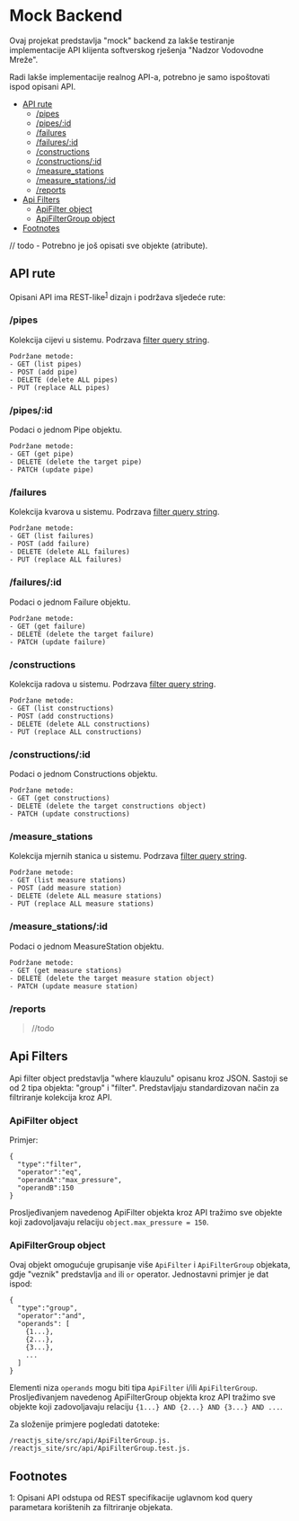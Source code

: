# Mock Backend
Ovaj projekat predstavlja "mock" backend za lakše testiranje implementacije API klijenta softverskog rješenja 
"Nadzor Vodovodne Mreže".

Radi lakše implementacije realnog API-a, potrebno je samo ispoštovati ispod opisani API.

<!-- toc -->

- [API rute](#api-rute)
  * [/pipes](#pipes)
  * [/pipes/:id](#pipesid)
  * [/failures](#failures)
  * [/failures/:id](#failuresid)
  * [/constructions](#constructions)
  * [/constructions/:id](#constructionsid)
  * [/measure_stations](#measure_stations)
  * [/measure_stations/:id](#measure_stationsid)
  * [/reports](#reports)
- [Api Filters](#api-filters)
  * [ApiFilter object](#apifilter-object)
  * [ApiFilterGroup object](#apifiltergroup-object)
- [Footnotes](#footnotes)

<!-- tocstop -->

// todo - Potrebno je još opisati sve objekte (atribute).

## API rute

Opisani API ima REST-like<sup>[1](#footnote1)</sup> dizajn i podržava sljedeće rute:

### /pipes
Kolekcija cijevi u sistemu. Podrzava <a href='#api-filters'>filter query string</a>.

```
Podržane metode:
- GET (list pipes)
- POST (add pipe)
- DELETE (delete ALL pipes)
- PUT (replace ALL pipes)
```


### /pipes/:id
Podaci o jednom Pipe objektu.

```
Podržane metode:
- GET (get pipe)
- DELETE (delete the target pipe)
- PATCH (update pipe)
```


### /failures
Kolekcija kvarova u sistemu. Podrzava <a href='#api-filters'>filter query string</a>.

```
Podržane metode:
- GET (list failures)
- POST (add failure)
- DELETE (delete ALL failures)
- PUT (replace ALL failures)
```


### /failures/:id
Podaci o jednom Failure objektu.

```
Podržane metode:
- GET (get failure)
- DELETE (delete the target failure)
- PATCH (update failure)
```



### /constructions
Kolekcija radova u sistemu. Podrzava <a href='#api-filters'>filter query string</a>.

```
Podržane metode:
- GET (list constructions)
- POST (add constructions)
- DELETE (delete ALL constructions)
- PUT (replace ALL constructions)
```


### /constructions/:id
Podaci o jednom Constructions objektu.

```
Podržane metode:
- GET (get constructions)
- DELETE (delete the target constructions object)
- PATCH (update constructions)
```


### /measure_stations
Kolekcija mjernih stanica u sistemu. Podrzava <a href='#api-filters'>filter query string</a>.

```
Podržane metode:
- GET (list measure stations)
- POST (add measure station)
- DELETE (delete ALL measure stations)
- PUT (replace ALL measure stations)
```


### /measure_stations/:id
Podaci o jednom MeasureStation objektu.

```
Podržane metode:
- GET (get measure stations)
- DELETE (delete the target measure station object)
- PATCH (update measure station)
```
### /reports


>//todo


## Api Filters
Api filter object predstavlja "where klauzulu" opisanu kroz JSON. Sastoji se od 2 tipa objekta: "group" i "filter".
Predstavljaju standardizovan način za filtriranje kolekcija kroz API. 

### ApiFilter object
Primjer:
```
{
  "type":"filter",
  "operator":"eq",
  "operandA":"max_pressure",
  "operandB":150
}
```
Prosljeđivanjem navedenog ApiFilter objekta kroz API tražimo sve objekte koji zadovoljavaju relaciju 
`object.max_pressure = 150`.

### ApiFilterGroup object
Ovaj objekt omogućuje grupisanje više `ApiFilter` i `ApiFilterGroup` objekata, gdje "veznik" predstavlja `and` ili `or`
operator. Jednostavni primjer je dat ispod:
```
{
  "type":"group",
  "operator":"and",
  "operands": [
    {1...},
    {2...},
    {3...},
    ...
  ]
}
```
Elementi niza `operands` mogu biti tipa `ApiFilter` i/ili `ApiFilterGroup`. Prosljeđivanjem navedenog ApiFilterGroup 
objekta kroz API tražimo sve objekte koji zadovoljavaju relaciju
`{1...} AND {2...} AND {3...} AND ...`.

 Za složenije primjere pogledati datoteke:
```
/reactjs_site/src/api/ApiFilterGroup.js.
/reactjs_site/src/api/ApiFilterGroup.test.js.
```


## Footnotes

<a name="footnote1">1</a>: Opisani API odstupa od REST specifikacije uglavnom kod query parametara korištenih za 
filtriranje objekata.